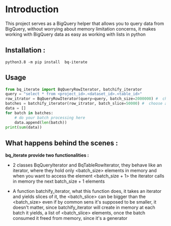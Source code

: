 # Introduction
This project serves as a BigQuery helper that allows you to query data from BigQuery, without worrying about memory limitation concerns, it makes working with BigQuery data as easy as working with lists in python

## Installation : 
```python3.8 -m pip install  bq-iterate```
## Usage
```python
from bq_iterate import BqQueryRowIterator, batchify_iterator
query = "select * from <project_id>.<dataset_id>.<table_id>"
row_itrator = BqQueryRowIterator(query=query, batch_size=2000000) #  choose a batch_size that will fit into your memory
batches = batchify_iterator(row_itrator, batch_slice=50000) #  choose a batch_slice that will fit into your memory
data = []
for batch in batches:
    # do your batch processing here
    data.append(len(batch))
print(sum(data))
```

## What happens behind the scenes :

**bq_iterate provide two functionalities :**

* 2 classes BqQueryIterator and BqTableRowIterator, they behave like an iterator, where they hold only <batch_size> elements in memory and when you want to access the element <batch_size + 1> the iterator calls in memory the next batch_size + 1 elements

* A function batchify_iterator, what this function does, it takes an iterator and yields slices of it, the <batch_slice> can be bigger than the <batch_size> even if by common sens it's supposed to be smaller, it doesn't matter, since batchify_iterator will create in memory at each batch it yields, a list of <batch_slice> elements, once the batch consumed it freed from memory, since it's a generator

